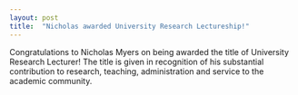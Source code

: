 ```yaml
---
layout: post
title:  "Nicholas awarded University Research Lectureship!"
---
```


Congratulations to Nicholas Myers on being awarded the title of University Research Lecturer! 
The title is given in recognition of his substantial contribution to research, teaching, administration and service to the academic community.

